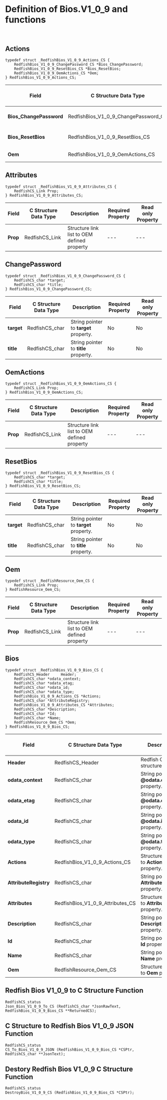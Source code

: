 # Definition of Bios.V1_0_9 and functions<br><br>

## Actions
    typedef struct _RedfishBios_V1_0_9_Actions_CS {
        RedfishBios_V1_0_9_ChangePassword_CS *Bios_ChangePassword;
        RedfishBios_V1_0_9_ResetBios_CS *Bios_ResetBios;
        RedfishBios_V1_0_9_OemActions_CS *Oem;
    } RedfishBios_V1_0_9_Actions_CS;

|Field |C Structure Data Type|Description |Required Property|Read only Property
| ---  | --- | --- | --- | ---
|**Bios_ChangePassword**|RedfishBios_V1_0_9_ChangePassword_CS| Structure points to **#Bios.ChangePassword** property.| No| No
|**Bios_ResetBios**|RedfishBios_V1_0_9_ResetBios_CS| Structure points to **#Bios.ResetBios** property.| No| No
|**Oem**|RedfishBios_V1_0_9_OemActions_CS| Structure points to **Oem** property.| No| No


## Attributes
    typedef struct _RedfishBios_V1_0_9_Attributes_CS {
        RedfishCS_Link Prop;
    } RedfishBios_V1_0_9_Attributes_CS;

|Field |C Structure Data Type|Description |Required Property|Read only Property
| ---  | --- | --- | --- | ---
|**Prop**|RedfishCS_Link| Structure link list to OEM defined property| ---| ---


## ChangePassword
    typedef struct _RedfishBios_V1_0_9_ChangePassword_CS {
        RedfishCS_char *target;
        RedfishCS_char *title;
    } RedfishBios_V1_0_9_ChangePassword_CS;

|Field |C Structure Data Type|Description |Required Property|Read only Property
| ---  | --- | --- | --- | ---
|**target**|RedfishCS_char| String pointer to **target** property.| No| No
|**title**|RedfishCS_char| String pointer to **title** property.| No| No


## OemActions
    typedef struct _RedfishBios_V1_0_9_OemActions_CS {
        RedfishCS_Link Prop;
    } RedfishBios_V1_0_9_OemActions_CS;

|Field |C Structure Data Type|Description |Required Property|Read only Property
| ---  | --- | --- | --- | ---
|**Prop**|RedfishCS_Link| Structure link list to OEM defined property| ---| ---


## ResetBios
    typedef struct _RedfishBios_V1_0_9_ResetBios_CS {
        RedfishCS_char *target;
        RedfishCS_char *title;
    } RedfishBios_V1_0_9_ResetBios_CS;

|Field |C Structure Data Type|Description |Required Property|Read only Property
| ---  | --- | --- | --- | ---
|**target**|RedfishCS_char| String pointer to **target** property.| No| No
|**title**|RedfishCS_char| String pointer to **title** property.| No| No


## Oem
    typedef struct _RedfishResource_Oem_CS {
        RedfishCS_Link Prop;
    } RedfishResource_Oem_CS;

|Field |C Structure Data Type|Description |Required Property|Read only Property
| ---  | --- | --- | --- | ---
|**Prop**|RedfishCS_Link| Structure link list to OEM defined property| ---| ---


## Bios
    typedef struct _RedfishBios_V1_0_9_Bios_CS {
        RedfishCS_Header     Header;
        RedfishCS_char *odata_context;
        RedfishCS_char *odata_etag;
        RedfishCS_char *odata_id;
        RedfishCS_char *odata_type;
        RedfishBios_V1_0_9_Actions_CS *Actions;
        RedfishCS_char *AttributeRegistry;
        RedfishBios_V1_0_9_Attributes_CS *Attributes;
        RedfishCS_char *Description;
        RedfishCS_char *Id;
        RedfishCS_char *Name;
        RedfishResource_Oem_CS *Oem;
    } RedfishBios_V1_0_9_Bios_CS;

|Field |C Structure Data Type|Description |Required Property|Read only Property
| ---  | --- | --- | --- | ---
|**Header**|RedfishCS_Header|Redfish C structure header|---|---
|**odata_context**|RedfishCS_char| String pointer to **@odata.context** property.| No| No
|**odata_etag**|RedfishCS_char| String pointer to **@odata.etag** property.| No| No
|**odata_id**|RedfishCS_char| String pointer to **@odata.id** property.| Yes| No
|**odata_type**|RedfishCS_char| String pointer to **@odata.type** property.| Yes| No
|**Actions**|RedfishBios_V1_0_9_Actions_CS| Structure points to **Actions** property.| No| No
|**AttributeRegistry**|RedfishCS_char| String pointer to **AttributeRegistry** property.| No| Yes
|**Attributes**|RedfishBios_V1_0_9_Attributes_CS| Structure points to **Attributes** property.| No| No
|**Description**|RedfishCS_char| String pointer to **Description** property.| No| Yes
|**Id**|RedfishCS_char| String pointer to **Id** property.| Yes| Yes
|**Name**|RedfishCS_char| String pointer to **Name** property.| Yes| Yes
|**Oem**|RedfishResource_Oem_CS| Structure points to **Oem** property.| No| No
## Redfish Bios V1_0_9 to C Structure Function
    RedfishCS_status
    Json_Bios_V1_0_9_To_CS (RedfishCS_char *JsonRawText, RedfishBios_V1_0_9_Bios_CS **ReturnedCS);

## C Structure to Redfish Bios V1_0_9 JSON Function
    RedfishCS_status
    CS_To_Bios_V1_0_9_JSON (RedfishBios_V1_0_9_Bios_CS *CSPtr, RedfishCS_char **JsonText);

## Destory Redfish Bios V1_0_9 C Structure Function
    RedfishCS_status
    DestroyBios_V1_0_9_CS (RedfishBios_V1_0_9_Bios_CS *CSPtr);

